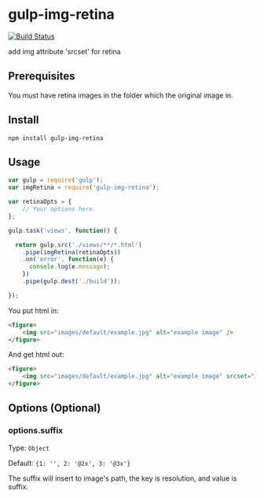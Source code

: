 # gulp-img-retina

[![Build Status](https://travis-ci.org/germanyt/gulp-img-retina.svg?branch=master)](https://travis-ci.org/germanyt/gulp-img-retina)

add img attribute 'srcset' for retina

## Prerequisites
You must have retina images in the folder which the original image in.

## Install

`npm install gulp-img-retina`

## Usage

``` js
var gulp = require('gulp');
var imgRetina = require('gulp-img-retina');

var retinaOpts = {
    // Your options here.
};

gulp.task('views', function() {

  return gulp.src('./views/**/*.html')
    .pipe(imgRetina(retinaOpts))
    .on('error', function(e) {
      console.log(e.message);
    })
    .pipe(gulp.dest('./build'));

});
```

You put html in:
``` html
<figure>
	<img src="images/default/example.jpg" alt="example image" />
</figure>
```

And get html out:
``` html
<figure>
	<img src="images/default/example.jpg" alt="example image" srcset="images/default/example.jpg 1x, images/default/example@2x.jpg 2x, images/default/example@3x.jpg 3x" />
</figure>
```

## Options (Optional)

### options.suffix
Type: ```Object```

Default: ```{1: '', 2: '@2x', 3: '@3x'}```

The suffix will insert to image's path, the key is resolution, and value is suffix.
